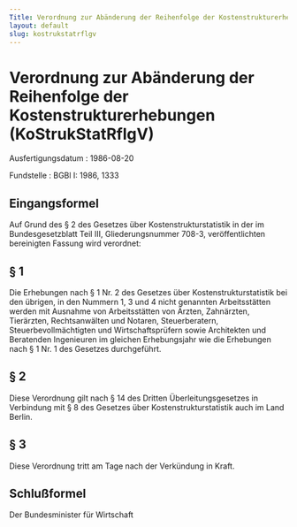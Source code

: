 ```yaml
---
Title: Verordnung zur Abänderung der Reihenfolge der Kostenstrukturerhebungen
layout: default
slug: kostrukstatrflgv
---
```


# Verordnung zur Abänderung der Reihenfolge der Kostenstrukturerhebungen (KoStrukStatRflgV)

Ausfertigungsdatum
:   1986-08-20

Fundstelle
:   BGBl I: 1986, 1333



## Eingangsformel

Auf Grund des § 2 des Gesetzes über Kostenstrukturstatistik in der im
Bundesgesetzblatt Teil III, Gliederungsnummer 708-3, veröffentlichten
bereinigten Fassung wird verordnet:


## § 1

Die Erhebungen nach § 1 Nr. 2 des Gesetzes über
Kostenstrukturstatistik bei den übrigen, in den Nummern 1, 3 und 4
nicht genannten Arbeitsstätten werden mit Ausnahme von Arbeitsstätten
von Ärzten, Zahnärzten, Tierärzten, Rechtsanwälten und Notaren,
Steuerberatern, Steuerbevollmächtigten und Wirtschaftsprüfern sowie
Architekten und Beratenden Ingenieuren im gleichen Erhebungsjahr wie
die Erhebungen nach § 1 Nr. 1 des Gesetzes durchgeführt.


## § 2

Diese Verordnung gilt nach § 14 des Dritten Überleitungsgesetzes in
Verbindung mit § 8 des Gesetzes über Kostenstrukturstatistik auch im
Land Berlin.


## § 3

Diese Verordnung tritt am Tage nach der Verkündung in Kraft.


## Schlußformel

Der Bundesminister für Wirtschaft

